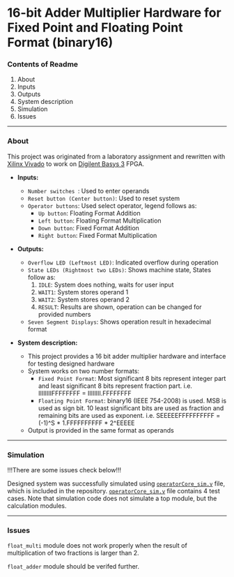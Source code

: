 # 16-bit Adder Multiplier Hardware for Fixed Point and Floating Point Format (binary16)
### Contents of Readme
1. About
  1. Inputs
  2. Outputs
  3. System description
2. Simulation
3. Issues

---
### About
This project was originated from a laboratory assignment and rewritten with [Xilinx Vivado](http://www.xilinx.com/products/design-tools/vivado.html) to work on [Digilent Basys 3](https://reference.digilentinc.com/reference/programmable-logic/basys-3/reference-manual) FPGA.

* **Inputs:**
  * `Number switches `: Used to enter operands
  * `Reset button (Center button)`: Used to reset system
  * `Operator buttons`: Used select operator, legend follows as:
    * `Up button`: Floating Format Addition
    * `Left button`: Floating Format Multiplication
    * `Down button`: Fixed Format Addition
    * `Right button`: Fixed Format Multiplication

* **Outputs:**
  * `Overflow LED (Leftmost LED)`: Indicated overflow during operation
  * `State LEDs (Rightmost two LEDs)`: Shows machine state, States follow as:
    1. `IDLE`: System does nothing, waits for user input
    2. `WAIT1`: System stores operand 1
    3. `WAIT2`: System stores operand 2
    4. `RESULT`: Results are shown, operation can be changed for provided numbers
  * `Seven Segment Displays`: Shows operation result in hexadecimal format
 
* **System description:**
  * This project provides a 16 bit adder multiplier hardware and interface for testing designed hardware
  * System works on two number formats:
    * `Fixed Point Format`: Most significant 8 bits represent integer part and least significant 8 bits represent fraction part.  i.e. IIIIIIIIFFFFFFFF = IIIIIIII.FFFFFFFF
    * `Floating Point Format`: binary16 (IEEE 754-2008) is used. MSB is used as sign bit. 10 least significant bits are used as fraction and remaining bits are used as exponent.  i.e. SEEEEEFFFFFFFFFF = (-1)^S \* 1.FFFFFFFFFF \* 2^EEEEE
  * Output is provided in the same format as operands

---
### Simulation

!!!There are some issues check below!!!

Designed system was successfully simulated using [`operatorCore_sim.v`](https://github.com/suoglu/Fixed-Floating-Point-Adder-Multiplier/blob/master/Simulation/operatorCore_sim.v) file, which is included in the repository. [`operatorCore_sim.v`](https://github.com/suoglu/Fixed-Floating-Point-Adder-Multiplier/blob/master/Simulation/operatorCore_sim.v) file contains 4 test cases. Note that simulation code does not simulate a top module, but the calculation modules.
 
---
### Issues

`float_multi` module does not work properly when the result of multiplication of two fractions is larger than 2. 

`float_adder` module should be verifed further.
